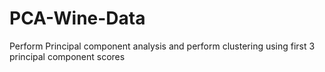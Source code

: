# PCA-Wine-Data
Perform Principal component analysis and perform clustering using first  3 principal component scores
